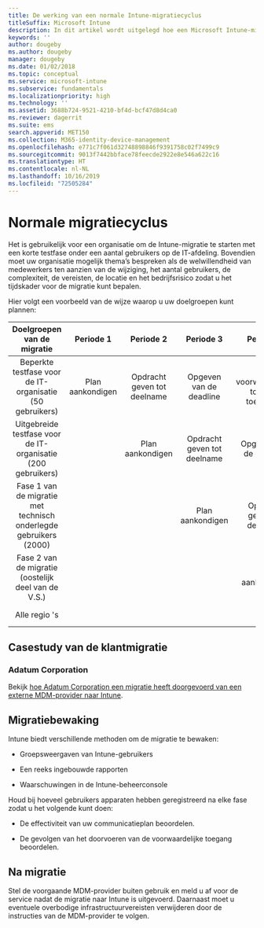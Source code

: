 ```yaml
---
title: De werking van een normale Intune-migratiecyclus
titleSuffix: Microsoft Intune
description: In dit artikel wordt uitgelegd hoe een Microsoft Intune-migratiecyclus werkt en worden voorbeelden gegeven van de wijze waarop u de migratiecycli kunt uitvoeren.
keywords: ''
author: dougeby
ms.author: dougeby
manager: dougeby
ms.date: 01/02/2018
ms.topic: conceptual
ms.service: microsoft-intune
ms.subservice: fundamentals
ms.localizationpriority: high
ms.technology: ''
ms.assetid: 3688b724-9521-4210-bf4d-bcf47d8d4ca0
ms.reviewer: dagerrit
ms.suite: ems
search.appverid: MET150
ms.collection: M365-identity-device-management
ms.openlocfilehash: e771c7f061d32748898846f9391758c02f7499c9
ms.sourcegitcommit: 9013f7442bbface78feecde2922e8e546a622c16
ms.translationtype: HT
ms.contentlocale: nl-NL
ms.lasthandoff: 10/16/2019
ms.locfileid: "72505284"
---
```

# <a name="typical-migration-cycle"></a>Normale migratiecyclus

Het is gebruikelijk voor een organisatie om de Intune-migratie te starten met een korte testfase onder een aantal gebruikers op de IT-afdeling. Bovendien moet uw organisatie mogelijk thema’s bespreken als de welwillendheid van medewerkers ten aanzien van de wijziging, het aantal gebruikers, de complexiteit, de vereisten, de locatie en het bedrijfsrisico zodat u het tijdskader voor de migratie kunt bepalen.

Hier volgt een voorbeeld van de wijze waarop u uw doelgroepen kunt plannen:

  | **Doelgroepen van de migratie** | **Periode 1** | **Periode 2** | **Periode 3** | **Periode 4** | **...**
|:---:|:---:|:---:|:---:|:---:|:---:|
| Beperkte testfase voor de IT-organisatie (50 gebruikers) | Plan aankondigen | Opdracht geven tot deelname | Opgeven van de deadline | De voorwaardelijke toegang toepassen |  |                                                        
| Uitgebreide testfase voor de IT-organisatie (200 gebruikers) |  | Plan aankondigen | Opdracht geven tot deelname | Opgeven van de deadline | De voorwaardelijke toegang toepassen |
| Fase 1 van de migratie met technisch onderlegde gebruikers (2000) |  |  | Plan aankondigen | Opdracht geven tot deelname | Opgeven van de deadline |
| Fase 2 van de migratie (oostelijk deel van de V.S.) |  |  |  | Plan aankondigen | Opdracht geven tot deelname |
| Alle regio 's |  |  |  |  | Plan aankondigen |

## <a name="customer-migration-case-study"></a>Casestudy van de klantmigratie

### <a name="adatum-corporation"></a>Adatum Corporation

Bekijk [hoe Adatum Corporation een migratie heeft doorgevoerd van een externe MDM-provider naar Intune](https://gallery.technet.microsoft.com/Intune-migration-guide-893a95e3?redir=0).

## <a name="monitoring-migration"></a>Migratiebewaking

Intune biedt verschillende methoden om de migratie te bewaken:

* Groepsweergaven van Intune-gebruikers

* Een reeks ingebouwde rapporten

* Waarschuwingen in de Intune-beheerconsole

Houd bij hoeveel gebruikers apparaten hebben geregistreerd na elke fase zodat u het volgende kunt doen:

- De effectiviteit van uw communicatieplan beoordelen.

- De gevolgen van het doorvoeren van de voorwaardelijke toegang beoordelen.


## <a name="post-migration"></a>Na migratie

Stel de voorgaande MDM-provider buiten gebruik en meld u af voor de service nadat de migratie naar Intune is uitgevoerd. Daarnaast moet u eventuele overbodige infrastructuurvereisten verwijderen door de instructies van de MDM-provider te volgen.
